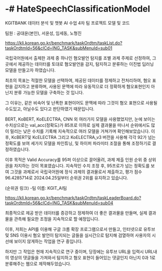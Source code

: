 # -# HateSpeechClassificationModel
 KGITBANK 데이터 분석 및 챗봇 AI 수업 4차 팀 프로젝트 모델 및 코드

팀원 : 공대윤(본인), 서윤성, 임세동, 노형진

https://kli.korean.go.kr/benchmark/taskOrdtm/taskList.do?taskOrdtmId=56&clCd=ING_TASK&subMenuId=sub01


  국립국어원에서 출제한 과제 중 하나인 혐오발언 탐지를 조별 과제 주제로 선정하여, 그 곳에서 제공하는 데이터를 토대로
 혐오발언을 감지, 탐지하고 분류하는 이진법 딥러닝 모델을 만들고자 하였습니다.

  최초의 목표는 적절한 모델을 선택하여, 제공된 데이터를 정제하고 전처리하여, 혐오 표현을 감지하고 분류하며, 사용된 문맥에 따라
 유동적으로 더 정확하게 혐오표현인지 아닌지 분류 가능한 모델을 구축하는 것 입니다.

  그 이유는, 같은 비속어 및 난폭한 표현이어도 문맥에 따라 그것이 혐오 표현으로 사용될수도있고, 아닐수도 있다고 판단하였기 때문입니다.

 BERT, KoBERT, KoELECTRA, CNN 외 여러가지 모델을 사용했었지만, 눈에 보이는 수치상으로는 val_acc(정확도)가 85프로 이하로 실제 결과물을 떠나서 순위에서도 많이 밀리는 낮은 수치를 기록해 지속적으로 여러 모델을 거쳐가며 확인해보았습니다. 이후, KcBERT및 KcELECTRA 그리고 KoELECTRA_v3 버전을 사용해 각각 92가 넘는 정확도를 보여 세가지 모델을 파인튜닝, 및 하이퍼 파라미터 조절을 통해 조정하기로 결정하였습니다.
  
  이후 목적은 Valid Accuracy를 95퍼 이상으로 끌어올려, 과제 제출 인원 순위 중 상위권을 차지하는 것이 목표였습니다. 지속적인 수치 조정 후, 95프로가 넘는 정확도를 보여 그것을 과제로서 국립국어원에 정식 과제의 결과물로서 제출하고, 평가 점수 96.4285714로 2024.04.25일부터 순위권 2위를 유지하고 있습니다.

(순위권 링크)
 -팀 이름: KGIT_AI팀
 
https://kli.korean.go.kr/benchmark/taskOrdtm/taskLeaderBoard.do?taskOrdtmId=56&clCd=ING_TASK&subMenuId=sub04

 최종적으로 제공 받은 데이터를 증강하고 정제하여 더 좋은 결과물을 만들며, 실제 결과물을 관측해 필요한 조정을 지속적으로 할 예정입니다.

 이후, 저희는 API를 이용해 구글 크롬 확장 프로그램으로서 만들고, 인터넷으로 유투브 및 SNS 이용시 혐오 발언이 탐지되는 글들을 실시간으로 탐지해 검열하여 사용자의 시선에 보이지 않게하는 작업을 연구 중입니다.

  하지만 그 작업은 현재 지속적으로 연구 중이며, 당장에는 유투브 URL을 입력시 URL내의 영상의 댓글들을 가져와서 탐지하고 혐오 표현이 들어있는 댓글인지 아닌지 0과 1로 분류해주는 웹으로 제작해두었습니다.
